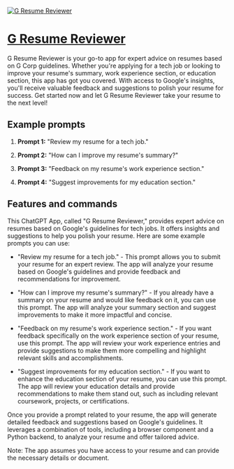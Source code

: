 [![G Resume Reviewer](https://files.oaiusercontent.com/file-8osaqHOlApEK3iWLl57q86Ct?se=2123-10-17T17%3A00%3A19Z&sp=r&sv=2021-08-06&sr=b&rscc=max-age%3D31536000%2C%20immutable&rscd=attachment%3B%20filename%3Dd36a16c0-15d5-4abb-8819-d7e0c49d2860.png&sig=nUjBJ2avc6fUDl0Y2fhMkngCUKrJOerm8UjQ2Ryfz%2B0%3D)](https://chat.openai.com/g/g-z7hEagts5-g-resume-reviewer)

# [G Resume Reviewer](https://chat.openai.com/g/g-z7hEagts5-g-resume-reviewer)

G Resume Reviewer is your go-to app for expert advice on resumes based on G Corp guidelines. Whether you're applying for a tech job or looking to improve your resume's summary, work experience section, or education section, this app has got you covered. With access to Google's insights, you'll receive valuable feedback and suggestions to polish your resume for success. Get started now and let G Resume Reviewer take your resume to the next level!

## Example prompts

1. **Prompt 1:** "Review my resume for a tech job."

2. **Prompt 2:** "How can I improve my resume's summary?"

3. **Prompt 3:** "Feedback on my resume's work experience section."

4. **Prompt 4:** "Suggest improvements for my education section."

## Features and commands

This ChatGPT App, called "G Resume Reviewer," provides expert advice on resumes based on Google's guidelines for tech jobs. It offers insights and suggestions to help you polish your resume. Here are some example prompts you can use:

- "Review my resume for a tech job." - This prompt allows you to submit your resume for an expert review. The app will analyze your resume based on Google's guidelines and provide feedback and recommendations for improvement.

- "How can I improve my resume's summary?" - If you already have a summary on your resume and would like feedback on it, you can use this prompt. The app will analyze your summary section and suggest improvements to make it more impactful and concise.

- "Feedback on my resume's work experience section." - If you want feedback specifically on the work experience section of your resume, use this prompt. The app will review your work experience entries and provide suggestions to make them more compelling and highlight relevant skills and accomplishments.

- "Suggest improvements for my education section." - If you want to enhance the education section of your resume, you can use this prompt. The app will review your education details and provide recommendations to make them stand out, such as including relevant coursework, projects, or certifications.

Once you provide a prompt related to your resume, the app will generate detailed feedback and suggestions based on Google's guidelines. It leverages a combination of tools, including a browser component and a Python backend, to analyze your resume and offer tailored advice.

Note: The app assumes you have access to your resume and can provide the necessary details or document.
